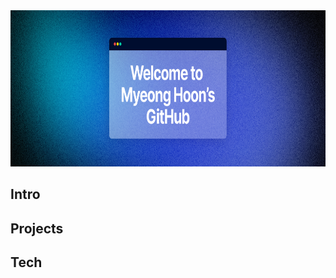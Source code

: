 <div align="center">
 <img src="https://github.com/MyeonghoonJin/MyeonghoonJin/blob/main/Fueler%20Twitter%20header%20-%2013%20(1).png" alt="헤더 이미지 설명" width="100%" height="250px" />
</div>

<h2>Intro</h2>

<h2>Projects</h2>

<h2>Tech</h2>
